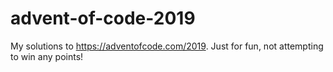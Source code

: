 # advent-of-code-2019
My solutions to https://adventofcode.com/2019. Just for fun, not attempting to win any points!
